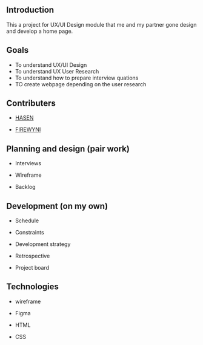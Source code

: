 ## Introduction

This a project for UX/UI Design module that me and my partner gone design and develop a home page.

## Goals

- To understand UX/UI Design
- To understand UX User Research
- To understand how to prepare interview quations 
- TO create webpage depending on the user research 

## Contributers

- [HASEN](https://github.com/hserdogan94)

- [FIREWYNI](https://github.com/firity)


## Planning and design (pair work)

 - Interviews
   
 - Wireframe
   
 - Backlog

## Development (on my own)

  - Schedule
   
  - Constraints 
   
  - Development strategy
   
  - Retrospective
   
  - Project board

## Technologies

  - wireframe
  
  - Figma
   
  - HTML
   
  - CSS
  
   

